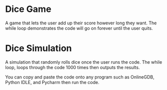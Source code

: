 # Dice Game
A game that lets the user add up their score however long they want. The while loop demonstrates the code will go on forever until the user quits.

# Dice Simulation 
A simulation that randomly rolls dice once the user runs the code. The while loop, loops through the code 1000 times then outputs the results. 

You can copy and paste the code onto any program such as OnlineGDB, Python IDLE, and Pycharm then run the code. 
